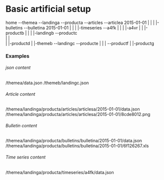 # Basic artificial setup

home      --themea    --landinga  --producta  --articles   --articlea    2015-01-01 
          |           |           |           |-bulletins  --bulletina   2015-01-01 
          |           |           |           |-timeseries --a4fk 
          |           |           |                        |-a4vr 
          |           |           |-productb 
          |           | 
          |           |-landingb  --productc                       
          |                       |           
          |                       |-productd 
          | 
          |-themeb    --landingc  --producte 
                      |           | 
                      |           --productf 
                      | 
                      |-productg 
                      
### Examples

###### json content
/themea/data.json
/themeb/landingc.json

###### Article content
/themea/landinga/producta/articles/articlesa/2015-01-01/data.json
/themea/landinga/producta/articles/articlesa/2015-01-01/8cde8012.png

###### Bulletin content
/themea/landinga/producta/bulletins/bulletina/2015-01-01/data.json
/themea/landinga/producta/bulletins/bulletina/2015-01-01/6f126267.xls

###### Time series content
/themea/landinga/producta/timeseries/a4fk/data.json